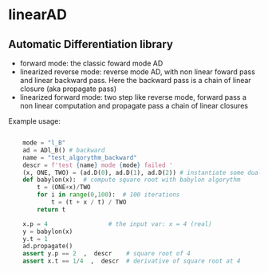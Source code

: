 # linearAD
## Automatic Differentiation library 

- forward mode: the classic foward mode AD
- linearized reverse mode: reverse mode AD, with non linear foward pass and linear backward pass. Here the backward pass is a chain of linear closure (aka propagate pass)
- linearized forward mode: two step like reverse mode, forward pass a non linear computation and propagate pass  a chain of linear closures 


Example usage:


```python 

    mode = "l_B"
    ad = ADl_B() # backward 
    name = "test_algorythm_backward"
    descr = f'test {name} mode {mode} failed '
    (x, ONE, TWO) = (ad.D(0), ad.D(1), ad.D(2)) # instantiate some dual numbers
    def babylon(x):  # compute square root with babylon algorythm
        t = (ONE+x)/TWO
        for i in range(0,100):  # 100 iterations
            t = (t + x / t) / TWO 
        return t

    x.p = 4                 # the input var: x = 4 (real)
    y = babylon(x)
    y.t = 1
    ad.propagate()
    assert y.p == 2  ,  descr    # square root of 4
    assert x.t == 1/4  ,  descr  # derivative of square root at 4 
```
